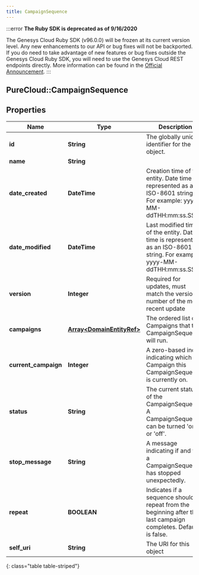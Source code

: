 ```yaml
---
title: CampaignSequence
---
```


:::error
**The Ruby SDK is deprecated as of 9/16/2020**

The Genesys Cloud Ruby SDK (v96.0.0) will be frozen at its current version level. Any new enhancements to our API or bug fixes will not be backported. If you do need to take advantage of new features or bug fixes outside the Genesys Cloud Ruby SDK, you will need to use the Genesys Cloud REST endpoints directly. More information can be found in the [Official Announcement](https://developer.mypurecloud.com/forum/t/announcement-genesys-cloud-ruby-sdk-end-of-life/8850).
:::


## PureCloud::CampaignSequence

## Properties

|Name | Type | Description | Notes|
|------------ | ------------- | ------------- | -------------|
| **id** | **String** | The globally unique identifier for the object. | [optional] |
| **name** | **String** |  | [optional] |
| **date_created** | **DateTime** | Creation time of the entity. Date time is represented as an ISO-8601 string. For example: yyyy-MM-ddTHH:mm:ss.SSSZ | [optional] |
| **date_modified** | **DateTime** | Last modified time of the entity. Date time is represented as an ISO-8601 string. For example: yyyy-MM-ddTHH:mm:ss.SSSZ | [optional] |
| **version** | **Integer** | Required for updates, must match the version number of the most recent update | [optional] |
| **campaigns** | [**Array&lt;DomainEntityRef&gt;**](DomainEntityRef.html) | The ordered list of Campaigns that this CampaignSequence will run. | |
| **current_campaign** | **Integer** | A zero-based index indicating which Campaign this CampaignSequence is currently on. | |
| **status** | **String** | The current status of the CampaignSequence. A CampaignSequence can be turned &#39;on&#39; or &#39;off&#39;. | |
| **stop_message** | **String** | A message indicating if and why a CampaignSequence has stopped unexpectedly. | [optional] |
| **repeat** | **BOOLEAN** | Indicates if a sequence should repeat from the beginning after the last campaign completes. Default is false. | [optional] |
| **self_uri** | **String** | The URI for this object | [optional] |
{: class="table table-striped"}



